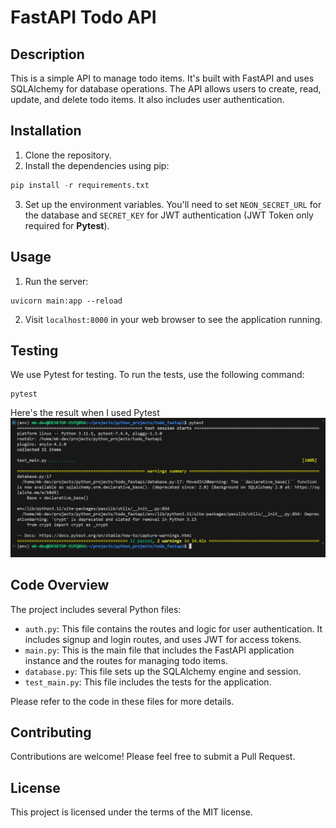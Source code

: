 # FastAPI Todo API

## Description

This is a simple API to manage todo items. It's built with FastAPI and uses SQLAlchemy for database operations. The API allows users to create, read, update, and delete todo items. It also includes user authentication.

## Installation

1. Clone the repository.
2. Install the dependencies using pip:

```python
pip install -r requirements.txt
```

3. Set up the environment variables. You'll need to set `NEON_SECRET_URL` for the database and `SECRET_KEY` for JWT authentication (JWT Token only required for **Pytest**).

## Usage

1. Run the server:
```
uvicorn main:app --reload
```

2. Visit `localhost:8000` in your web browser to see the application running.

## Testing

We use Pytest for testing. To run the tests, use the following command:


```
pytest
```

Here's the result when I used Pytest
![Pytest_result](./Public/Pytest_result.PNG)


## Code Overview

The project includes several Python files:

- `auth.py`: This file contains the routes and logic for user authentication. It includes signup and login routes, and uses JWT for access tokens.
- `main.py`: This is the main file that includes the FastAPI application instance and the routes for managing todo items.
- `database.py`: This file sets up the SQLAlchemy engine and session.
- `test_main.py`: This file includes the tests for the application.

Please refer to the code in these files for more details.

## Contributing

Contributions are welcome! Please feel free to submit a Pull Request.

## License

This project is licensed under the terms of the MIT license.
